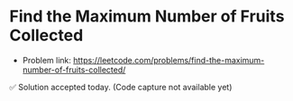 # Find the Maximum Number of Fruits Collected
- Problem link: https://leetcode.com/problems/find-the-maximum-number-of-fruits-collected/

✅ Solution accepted today. (Code capture not available yet)
